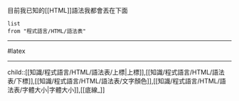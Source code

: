 目前我已知的[[HTML]]語法我都會丟在下面

```dataview
list
from "程式語言/HTML/語法表"
```
- - -
#latex 
- - -
child::[[知識/程式語言/HTML/語法表/上標|上標]],[[知識/程式語言/HTML/語法表/下標]],[[知識/程式語言/HTML/語法表/文字顏色]],[[知識/程式語言/HTML/語法表/字體大小|字體大小]],[[底線_]]

